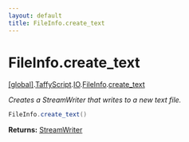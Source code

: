 ```yaml
---
layout: default
title: FileInfo.create_text
---
```


# FileInfo.create_text

[\[global\]]({{site.baseurl}}/docs/).[TaffyScript]({{site.baseurl}}/docs/TaffyScript/).[IO]({{site.baseurl}}/docs/TaffyScript/IO/).[FileInfo]({{site.baseurl}}/docs/TaffyScript/IO/FileInfo/).[create_text]({{site.baseurl}}/docs/TaffyScript/IO/FileInfo/create_text/)

_Creates a StreamWriter that writes to a new text file._

```cs
FileInfo.create_text()
```

**Returns:** [StreamWriter]({{site.baseurl}}/docs/TaffyScript/IO/StreamWriter)
